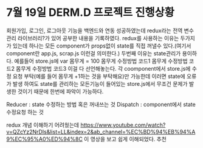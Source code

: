 ﻿# 7월 19일 DERM.D 프로젝트 진행상황

회원가입, 로그인, 로그아웃 기능을 백엔드와 연동 성공하였는데 redux라는 전역 변수 관리 라이브러리?가 있어 공부한 내용을 기록하였다.
redux를 사용하는 이유는 두가지가 있는데 하나는 모든 component가 props없이 state를 직접 꺼낼수 있다.(여기서 component란 app.js, scrap.js 이런걸 의미한다.)
두번째 이유는 state관리가 용이하다. 예를들어 store.js에
var 몸무게 = 100
몸무게 수정방법 코드1
몸무게 수정방법 코드2
몸무게 수정방법 코드3
이걸 다 선언해놓는다.
각 coomponent에서 store.js에 수정 요청 부탁(예를 들어 몸무게 +1하는 것을 부탁해요)만 가능한데 이러면 state에 오류가 발생 하여도 state를 관리하는 모든기능이 들어있는 store.js에서 무조건 문제가 발생한 것이기 때문에 한번에 파악이 가능하다.

Reducer : state 수정하는 방법 혹은 꺼내쓰는 것
Dispatch : component에서 state 수정요청 하는 것

redux 개념 이해하기 어려웠는데 https://www.youtube.com/watch?v=QZcYz2NrDIs&list=LL&index=2&ab_channel=%EC%BD%94%EB%94%A9%EC%95%A0%ED%94%8C
이 영상을 보고 쉽게 이해되었다. 추천



